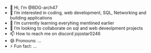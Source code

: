 - 👋 Hi, I’m @BDG-arch47
- 👀 I’m interested in coding, web development, SQL, Networking and building applications
- 🌱 I’m currently learning everyhing mentiined earlier
- 💞️ I’m looking to collaborate on sql and web deveolpment projects
- 📫 How to reach me on discord jojostar0246
- 😄 Pronouns: ...
- ⚡ Fun fact: ...

<!---
BDG-arch47/BDG-arch47 is a ✨ special ✨ repository because its `README.md` (this file) appears on your GitHub profile.
You can click the Preview link to take a look at your changes.
--->
